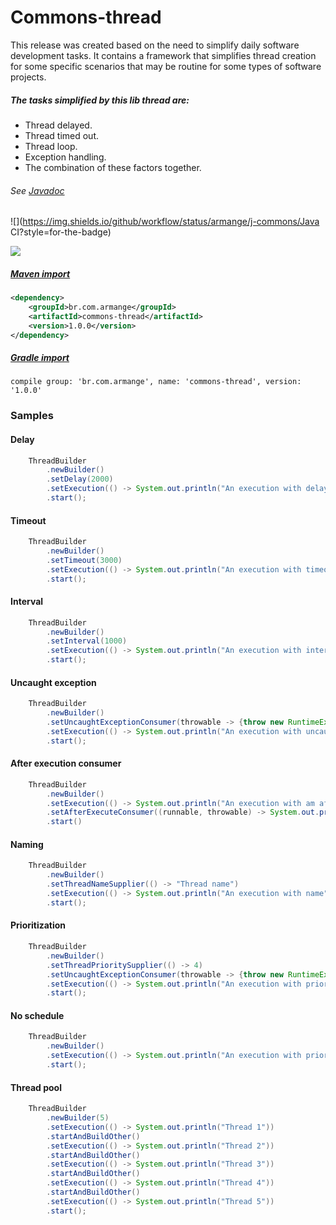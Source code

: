 # Commons-thread

This release was created based on the need to simplify daily software development tasks. It contains a framework that simplifies thread creation for some specific scenarios that may be routine for some types of software projects.

##### The tasks simplified by this lib thread are:
- Thread delayed.
- Thread timed out.
- Thread loop.
- Exception handling.
- The combination of these factors together.

###### See [Javadoc](https://armange.github.io/j-commons/commons-thread/)

![](https://img.shields.io/github/workflow/status/armange/j-commons/Java CI?style=for-the-badge)

![](https://img.shields.io/nexus/r/br.com.armange/commons-thread?server=https%3A%2F%2Foss.sonatype.org&style=for-the-badge)

##### [Maven import](https://search.maven.org/artifact/br.com.armange/commons-thread)

```xml
<dependency>
    <groupId>br.com.armange</groupId>
    <artifactId>commons-thread</artifactId>
    <version>1.0.0</version>
</dependency>
```

##### [Gradle import](https://search.maven.org/artifact/br.com.armange/commons-thread)

```
compile group: 'br.com.armange', name: 'commons-thread', version: '1.0.0'
```

### Samples

#### Delay
```java
    ThreadBuilder
        .newBuilder()
        .setDelay(2000)
        .setExecution(() -> System.out.println("An execution with delay"))
        .start();
```

#### Timeout
```java
    ThreadBuilder
        .newBuilder()
        .setTimeout(3000)
        .setExecution(() -> System.out.println("An execution with timeout"))
        .start();
```

#### Interval
```java
    ThreadBuilder
        .newBuilder()
        .setInterval(1000)
        .setExecution(() -> System.out.println("An execution with interval"))
        .start();
```

#### Uncaught exception
```java
    ThreadBuilder
        .newBuilder()
        .setUncaughtExceptionConsumer(throwable -> {throw new RuntimeException(throwable);})
        .setExecution(() -> System.out.println("An execution with uncaught exception"))
        .start();
```

#### After execution consumer
```java
    ThreadBuilder
        .newBuilder()
        .setExecution(() -> System.out.println("An execution with am after-execution consumer"))
        .setAfterExecuteConsumer((runnable, throwable) -> System.out.println("The thread has already been finished"))
        .start()
```

#### Naming
```java
    ThreadBuilder
        .newBuilder()
        .setThreadNameSupplier(() -> "Thread name")
        .setExecution(() -> System.out.println("An execution with name"))
        .start();
```

#### Prioritization
```java
    ThreadBuilder
        .newBuilder()
        .setThreadPrioritySupplier(() -> 4)
        .setUncaughtExceptionConsumer(throwable -> {throw new RuntimeException(throwable);})
        .setExecution(() -> System.out.println("An execution with priority"))
        .start();
```

#### No schedule
```java
    ThreadBuilder
        .newBuilder()
        .setExecution(() -> System.out.println("An execution with priority"))
        .start();
```

#### Thread pool
```java
    ThreadBuilder
        .newBuilder(5)
        .setExecution(() -> System.out.println("Thread 1"))
        .startAndBuildOther()
        .setExecution(() -> System.out.println("Thread 2"))
        .startAndBuildOther()
        .setExecution(() -> System.out.println("Thread 3"))
        .startAndBuildOther()
        .setExecution(() -> System.out.println("Thread 4"))
        .startAndBuildOther()
        .setExecution(() -> System.out.println("Thread 5"))
        .start();
```

